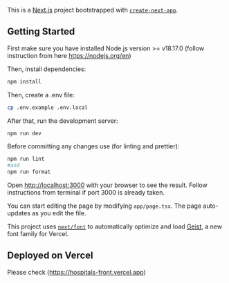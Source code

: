 This is a [Next.js](https://nextjs.org) project bootstrapped with
[`create-next-app`](https://nextjs.org/docs/app/api-reference/cli/create-next-app).

## Getting Started

First make sure you have installed Node.js version >= v18.17.0 (follow instruction from here https://nodejs.org/en)

Then, install dependencies:

```bash
npm install
```

Then, create a .env file:

```bash
cp .env.example .env.local
```

After that, run the development server:

```bash
npm run dev
```

Before committing any changes use (for linting and prettier):

```bash
npm run lint
#and
npm run format
```

Open [http://localhost:3000](http://localhost:3000) with your browser to see the result.
Follow instructions from terminal if port 3000 is already taken.

You can start editing the page by modifying `app/page.tsx`. The page auto-updates as you edit the file.

This project uses [`next/font`](https://nextjs.org/docs/app/building-your-application/optimizing/fonts)
to automatically optimize and load [Geist](https://vercel.com/font), a new font family for Vercel.

## Deployed on Vercel

Please check (https://hospitals-front.vercel.app)
